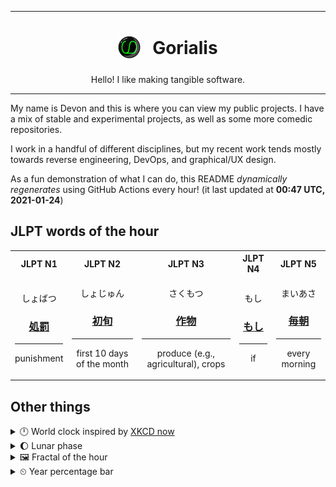 ***

<h1 align="center">
<sub>
    <img src="readme/resources/avatar.png" height="36">
</sub>
&nbsp;
Gorialis
</h1>
<p align="center">
Hello! I like making tangible software.
</p>

***

My name is Devon and this is where you can view my public projects. I have a mix of stable and experimental projects, as well as some more comedic repositories.

I work in a handful of different disciplines, but my recent work tends mostly towards reverse engineering, DevOps, and graphical/UX design.

As a fun demonstration of what I can do, this README *dynamically regenerates* using GitHub Actions every hour! (it last updated at **00:47 UTC, 2021-01-24**)

<h2>JLPT words of the hour</h2>
<table>
    <tr>
        <th>JLPT N1</th>
        <th>JLPT N2</th>
        <th>JLPT N3</th>
        <th>JLPT N4</th>
        <th>JLPT N5</th>
    </tr>
    <tr>
        <td>
            <p align="center">しょばつ</p>
            <h3 align="center"><b><a href="https://jisho.org/search/%E5%87%A6%E7%BD%B0">処罰</a></b></h3>
            <hr>
            <p align="center">punishment</p>
        </td>
        <td>
            <p align="center">しょじゅん</p>
            <h3 align="center"><b><a href="https://jisho.org/search/%E5%88%9D%E6%97%AC">初旬</a></b></h3>
            <hr>
            <p align="center">first 10 days of the month</p>
        </td>
        <td>
            <p align="center">さくもつ</p>
            <h3 align="center"><b><a href="https://jisho.org/search/%E4%BD%9C%E7%89%A9">作物</a></b></h3>
            <hr>
            <p align="center">produce (e.g.,<wbr> agricultural),<wbr> crops</p>
        </td>
        <td>
            <p align="center">もし</p>
            <h3 align="center"><b><a href="https://jisho.org/search/%E3%82%82%E3%81%97">もし</a></b></h3>
            <hr>
            <p align="center">if</p>
        </td>
        <td>
            <p align="center">まいあさ</p>
            <h3 align="center"><b><a href="https://jisho.org/search/%E6%AF%8E%E6%9C%9D">毎朝</a></b></h3>
            <hr>
            <p align="center">every morning</p>
        </td>
    </tr>
</table>

<h2>Other things</h2>
<details>
<summary>🕛  World clock inspired by <a href="https://xkcd.com/now">XKCD now</a></summary>

> <img src="generated/now.png" width="512">

</details>
<details>
<summary>🌔 Lunar phase</summary>

The moon is approximately 38.70% through its phase (Waxing Gibbous).

</details>
<details>
<summary>&#x1f5bc; Fractal of the hour</summary>

> <img src="generated/fractal.png" width="512">

</details>
<details>
<summary>&#x23f2; Year percentage bar</summary>
<pre><code>2021 [█▁▁▁▁▁▁▁▁▁▁▁▁▁▁▁▁▁▁▁] 6.31%</code></pre>
</details>
